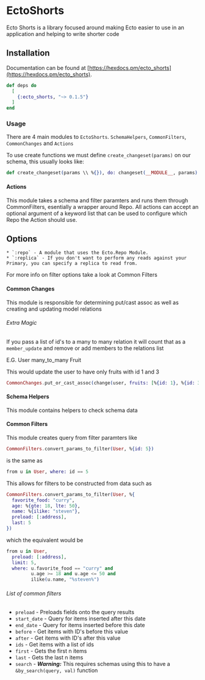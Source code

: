 # EctoShorts

Ecto Shorts is a library focused around making Ecto easier to use in an
application and helping to write shorter code

## Installation

Documentation can be found at [https://hexdocs.pm/ecto_shorts](https://hexdocs.pm/ecto_shorts).

```elixir
def deps do
  [
    {:ecto_shorts, "~> 0.1.5"}
  ]
end
```


### Usage
There are 4 main modules to `EctoShorts`. `SchemaHelpers`, `CommonFilters`, `CommonChanges` and `Actions`

To use create functions we must define `create_changeset(params)` on our schema, this usually looks like:
```elixir
def create_changeset(params \\ %{}), do: changeset(__MODULE__, params)
```

#### Actions
This module takes a schema and filter paramters and runs them through CommonFilters, esentially a wrapper
around Repo. All actions can accept an optional argument of a keyword list that can be used to configure which Repo the Action should use.

## Options
    * `:repo` - A module that uses the Ecto.Repo Module.
    * `:replica` - If you don't want to perform any reads against your Primary, you can specify a replica to read from.

For more info on filter options take a look at Common Filters

#### Common Changes
This module is responsible for determining put/cast assoc as well as creating and updating model relations

###### Extra Magic
If you pass a list of id's to a many to many relation it will count that as a `member_update` and remove or add members to the relations list

E.G. User many_to_many Fruit

This would update the user to have only fruits with id 1 and 3
```elixir
CommonChanges.put_or_cast_assoc(change(user, fruits: [%{id: 1}, %{id: 3}]), :fruits)
```

#### Schema Helpers
This module contains helpers to check schema data

#### Common Filters
This module creates query from filter paramters like

```elixir
CommonFilters.convert_params_to_filter(User, %{id: 5})
```
is the same as
```elixir
from u in User, where: id == 5
```

This allows for filters to be constructed from data such as
```elixir
CommonFilters.convert_params_to_filter(User, %{
  favorite_food: "curry",
  age: %{gte: 18, lte: 50},
  name: %{ilike: "steven"},
  preload: [:address],
  last: 5
})
```
which the equivalent would be
```elixir
from u in User,
  preload: [:address],
  limit: 5,
  where: u.favorite_food == "curry" and
         u.age >= 18 and u.age <= 50 and
         ilike(u.name, "%steven%")
```

###### List of common filters
- `preload` - Preloads fields onto the query results
- `start_date` - Query for items inserted after this date
- `end_date` - Query for items inserted before this date
- `before` - Get items with ID's before this value
- `after` - Get items with ID's after this value
- `ids` - Get items with a list of ids
- `first` - Gets the first n items
- `last` - Gets the last n items
- `search` - ***Warning:*** This requires schemas using this to have a `&by_search(query, val)` function
